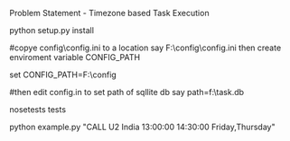 Problem Statement - Timezone based Task Execution

python setup.py install

#copye config\config.ini to a location say F:\config\config.ini then create enviroment variable CONFIG_PATH

set CONFIG_PATH=F:\config

#then edit config.in to set path of sqllite db say path=f:\task.db 

nosetests tests

python example.py "CALL U2 India 13:00:00 14:30:00 Friday,Thursday"
